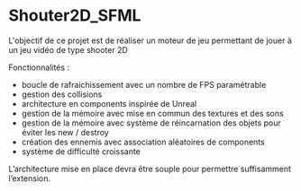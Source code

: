 # Shouter2D_SFML

L'objectif de ce projet est de réaliser un moteur de jeu permettant de jouer à un jeu vidéo de type shooter 2D

Fonctionnalités : 
- boucle de rafraichissement avec un nombre de FPS paramétrable
- gestion des collisions
- architecture en components inspirée de Unreal
- gestion de la mémoire avec mise en commun des textures et des sons
- gestion de la mémoire avec système de réincarnation des objets pour éviter les new / destroy
- création des ennemis avec association aléatoires de components
- système de difficulté croissante

L’architecture mise en place devra être souple pour permettre suffisamment l’extension.
